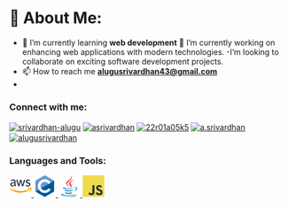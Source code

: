 # 💫 About Me:
- 🌱 I’m currently learning **web development**
🔭 I’m currently working on enhancing web applications with modern technologies.
-I’m looking to collaborate on exciting software development projects.
- 📫 How to reach me **alugusrivardhan43@gmail.com**
- 
<h3 align="left">Connect with me:</h3>
<p align="left">
<a href="https://www.linkedin.com/in/sri-vardhan-alugu-683688357/" target="blank"><img align="center" src="https://raw.githubusercontent.com/rahuldkjain/github-profile-readme-generator/master/src/images/icons/Social/linked-in-alt.svg" alt="srivardhan-alugu" height="30" width="40" /></a>
<a href="https://www.codechef.com/users/asrivardhan" target="blank"><img align="center" src="https://cdn.jsdelivr.net/npm/simple-icons@3.1.0/icons/codechef.svg" alt="asrivardhan" height="30" width="40" /></a>
<a href="https://www.hackerrank.com/22r01a05k5" target="blank"><img align="center" src="https://raw.githubusercontent.com/rahuldkjain/github-profile-readme-generator/master/src/images/icons/Social/hackerrank.svg" alt="22r01a05k5" height="30" width="40" /></a>
<a href="https://codeforces.com/profile/a.srivardhan" target="blank"><img align="center" src="https://raw.githubusercontent.com/rahuldkjain/github-profile-readme-generator/master/src/images/icons/Social/codeforces.svg" alt="a.srivardhan" height="30" width="40" /></a>
<a href="https://www.leetcode.com/alugusrivardhan" target="blank"><img align="center" src="https://raw.githubusercontent.com/rahuldkjain/github-profile-readme-generator/master/src/images/icons/Social/leet-code.svg" alt="alugusrivardhan" height="30" width="40" /></a>
</p>

<h3 align="left">Languages and Tools:</h3>
<p align="left"> <a href="https://aws.amazon.com" target="_blank" rel="noreferrer"> <img src="https://raw.githubusercontent.com/devicons/devicon/master/icons/amazonwebservices/amazonwebservices-original-wordmark.svg" alt="aws" width="40" height="40"/> </a> <a href="https://www.cprogramming.com/" target="_blank" rel="noreferrer"> <img src="https://raw.githubusercontent.com/devicons/devicon/master/icons/c/c-original.svg" alt="c" width="40" height="40"/> </a> <a href="https://www.java.com" target="_blank" rel="noreferrer"> <img src="https://raw.githubusercontent.com/devicons/devicon/master/icons/java/java-original.svg" alt="java" width="40" height="40"/> </a> <a href="https://developer.mozilla.org/en-US/docs/Web/JavaScript" target="_blank" rel="noreferrer"> <img src="https://raw.githubusercontent.com/devicons/devicon/master/icons/javascript/javascript-original.svg" alt="javascript" width="40" height="40"/> </a> </p>
